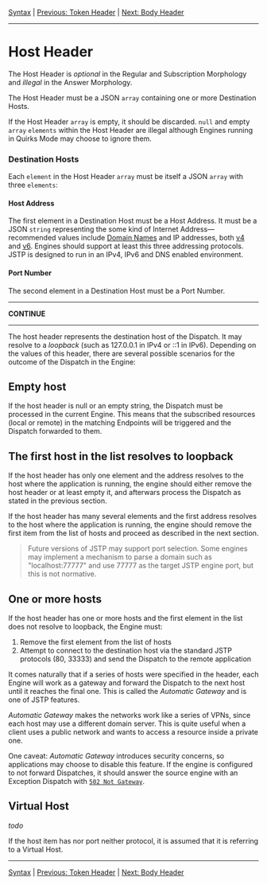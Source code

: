 [Syntax](index.md) | [Previous: Token Header](token.md) | [Next: Body Header](body.md)

---

Host Header
===========

The Host Header is _optional_ in the Regular and Subscription Morphology and _illegal_ in the Answer Morphology.

The Host Header must be a JSON `array` containing one or more Destination Hosts.

If the Host Header `array` is empty, it should be discarded. `null` and empty `array` `elements` within the Host Header are illegal although Engines running in Quirks Mode may choose to ignore them.

### Destination Hosts

Each `element` in the Host Header `array` must be itself a JSON `array` with three `elements`: 

#### Host Address

The first element in a Destination Host must be a Host Address. It must be a JSON `string` representing the some kind of Internet Address—recommended values include [Domain Names](http://tools.ietf.org/html/rfc1034) and IP addresses, both [v4](http://tools.ietf.org/html/rfc791) and [v6](http://www.ietf.org/rfc/rfc2460.txt). Engines should support at least this three addressing protocols. JSTP is designed to run in an IPv4, IPv6 and DNS enabled environment.

#### Port Number

The second element in a Destination Host must be a Port Number.

--- 

**CONTINUE**

---


The host header represents the destination host of the Dispatch. It may resolve to a _loopback_ (such as 127.0.0.1 in IPv4 or ::1 in IPv6). Depending on the values of this header, there are several possible scenarios for the outcome of the Dispatch in the Engine:

Empty host
----------

If the host header is null or an empty string, the Dispatch must be processed in the current Engine. This means that the subscribed resources (local or remote) in the matching Endpoints will be triggered and the Dispatch forwarded to them.

The first host in the list resolves to loopback
-----------------------------------------------

If the host header has only one element and the address resolves to the host where the application is running, the engine should either remove the host header or at least empty it, and afterwars process the Dispatch as stated in the previous section.

If the host header has many several elements and the first address resolves to the host where the application is running, the engine should remove the first item from the list of hosts and proceed as described in the next section.

> Future versions of JSTP may support port selection. Some engines may implement a mechanism to parse a domain such as "localhost:77777" and use 77777 as the target JSTP engine port, but this is not normative.

One or more hosts
-----------------

If the host header has one or more hosts and the first element in the list does not resolve to loopback, the Engine must:

1. Remove the first element from the list of hosts
2. Attempt to connect to the destination host via the standard JSTP protocols (80, 33333) and send the Dispatch to the remote application

It comes naturally that if a series of hosts were specified in the header, each Engine will work as a gateway and forward the Dispatch to the next host until it reaches the final one. This is called the _Automatic Gateway_ and is one of JSTP features.

_Automatic Gateway_ makes the networks work like a series of VPNs, since each host may use a different domain server. This is quite useful when a client uses a public network and wants to access a resource inside a private one. 

One caveat: _Automatic Gateway_ introduces security concerns, so applications may choose to disable this feature. If the engine is configured to not forward Dispatches, it should answer the source engine with an Exception Dispatch with [`502 Not Gateway`](exception.md#502-not-gateway).

Virtual Host
------------

_todo_


If the host item has nor port neither protocol, it is assumed that it is referring to a Virtual Host.

---

[Syntax](index.md) | [Previous: Token Header](token.md) | [Next: Body Header](body.md)
